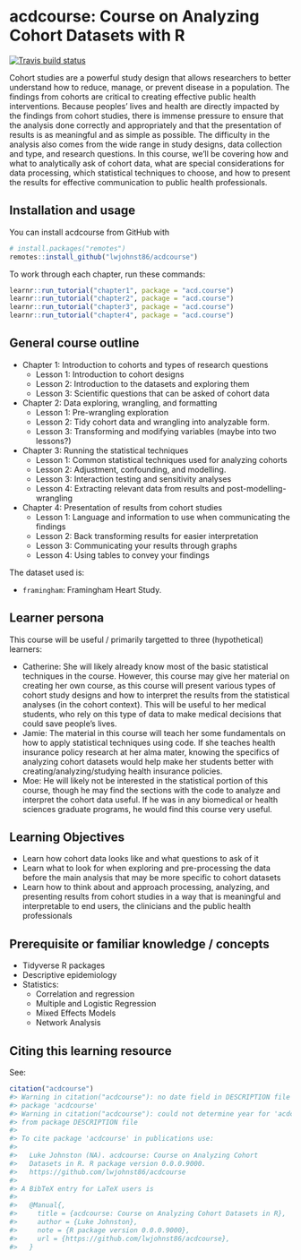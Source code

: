
<!-- README.md is generated from README.Rmd. Please edit that file -->

# acdcourse: Course on Analyzing Cohort Datasets with R

<!-- badges: start -->

[![Travis build
status](https://travis-ci.org/lwjohnst86/acdcourse.svg?branch=master)](https://travis-ci.org/lwjohnst86/acdcourse)
<!-- badges: end -->

Cohort studies are a powerful study design that allows researchers to
better understand how to reduce, manage, or prevent disease in a
population. The findings from cohorts are critical to creating effective
public health interventions. Because peoples’ lives and health are
directly impacted by the findings from cohort studies, there is immense
pressure to ensure that the analysis done correctly and appropriately
and that the presentation of results is as meaningful and as simple as
possible. The difficulty in the analysis also comes from the wide range
in study designs, data collection and type, and research questions. In
this course, we’ll be covering how and what to analytically ask of
cohort data, what are special considerations for data processing, which
statistical techniques to choose, and how to present the results for
effective communication to public health professionals.

## Installation and usage

You can install acdcourse from GitHub with

``` r
# install.packages("remotes")
remotes::install_github("lwjohnst86/acdcourse")
```

To work through each chapter, run these commands:

``` r
learnr::run_tutorial("chapter1", package = "acd.course")
learnr::run_tutorial("chapter2", package = "acd.course")
learnr::run_tutorial("chapter3", package = "acd.course")
learnr::run_tutorial("chapter4", package = "acd.course")
```

## General course outline

  - Chapter 1: Introduction to cohorts and types of research questions
      - Lesson 1: Introduction to cohort designs
      - Lesson 2: Introduction to the datasets and exploring them
      - Lesson 3: Scientific questions that can be asked of cohort data
  - Chapter 2: Data exploring, wrangling, and formatting
      - Lesson 1: Pre-wrangling exploration
      - Lesson 2: Tidy cohort data and wrangling into analyzable form.
      - Lesson 3: Transforming and modifying variables (maybe into two
        lessons?)
  - Chapter 3: Running the statistical techniques
      - Lesson 1: Common statistical techniques used for analyzing
        cohorts
      - Lesson 2: Adjustment, confounding, and modelling.
      - Lesson 3: Interaction testing and sensitivity analyses
      - Lesson 4: Extracting relevant data from results and
        post-modelling-wrangling
  - Chapter 4: Presentation of results from cohort studies
      - Lesson 1: Language and information to use when communicating the
        findings
      - Lesson 2: Back transforming results for easier interpretation
      - Lesson 3: Communicating your results through graphs
      - Lesson 4: Using tables to convey your findings

<!-- TODO: Update this outline -->

The dataset used is:

  - `framingham`: Framingham Heart Study.

## Learner persona

This course will be useful / primarily targetted to three (hypothetical)
learners:

  - Catherine: She will likely already know most of the basic
    statistical techniques in the course. However, this course may give
    her material on creating her own course, as this course will present
    various types of cohort study designs and how to interpret the
    results from the statistical analyses (in the cohort context). This
    will be useful to her medical students, who rely on this type of
    data to make medical decisions that could save people’s lives.
  - Jamie: The material in this course will teach her some fundamentals
    on how to apply statistical techniques using code. If she teaches
    health insurance policy research at her alma mater, knowing the
    specifics of analyzing cohort datasets would help make her students
    better with creating/analyzing/studying health insurance policies.
  - Moe: He will likely not be interested in the statistical portion of
    this course, though he may find the sections with the code to
    analyze and interpret the cohort data useful. If he was in any
    biomedical or health sciences graduate programs, he would find this
    course very useful.

## Learning Objectives

  - Learn how cohort data looks like and what questions to ask of it
  - Learn what to look for when exploring and pre-processing the data
    before the main analysis that may be more specific to cohort
    datasets
  - Learn how to think about and approach processing, analyzing, and
    presenting results from cohort studies in a way that is meaningful
    and interpretable to end users, the clinicians and the public health
    professionals

## Prerequisite or familiar knowledge / concepts

  - Tidyverse R packages
  - Descriptive epidemiology
  - Statistics:
      - Correlation and regression
      - Multiple and Logistic Regression
      - Mixed Effects Models
      - Network Analysis

<!-- TODO: Include links to some of these resources -->

## Citing this learning resource

See:

``` r
citation("acdcourse")
#> Warning in citation("acdcourse"): no date field in DESCRIPTION file of
#> package 'acdcourse'
#> Warning in citation("acdcourse"): could not determine year for 'acdcourse'
#> from package DESCRIPTION file
#> 
#> To cite package 'acdcourse' in publications use:
#> 
#>   Luke Johnston (NA). acdcourse: Course on Analyzing Cohort
#>   Datasets in R. R package version 0.0.0.9000.
#>   https://github.com/lwjohnst86/acdcourse
#> 
#> A BibTeX entry for LaTeX users is
#> 
#>   @Manual{,
#>     title = {acdcourse: Course on Analyzing Cohort Datasets in R},
#>     author = {Luke Johnston},
#>     note = {R package version 0.0.0.9000},
#>     url = {https://github.com/lwjohnst86/acdcourse},
#>   }
```
